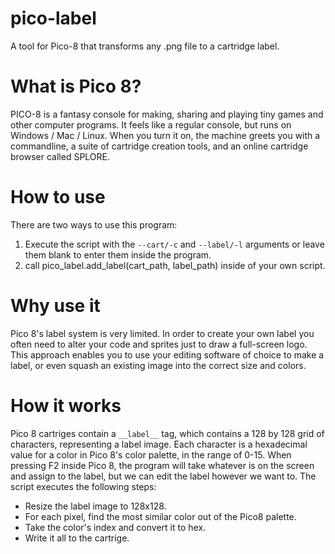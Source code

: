 # pico-label
A tool for Pico-8 that transforms any .png file to a cartridge label.

# What is Pico 8?
PICO-8 is a fantasy console for making, sharing and playing tiny games and other computer programs. It feels like a regular console, but runs on Windows / Mac / Linux. When you turn it on, the machine greets you with a commandline, a suite of cartridge creation tools, and an online cartridge browser called SPLORE.

# How to use
There are two ways to use this program:
1. Execute the script with the `--cart/-c` and `--label/-l` arguments or leave them blank to enter them inside the program.
2. call pico_label.add_label(cart_path, label_path) inside of your own script.

# Why use it
Pico 8's label system is very limited. In order to create your own label you often need to alter your code and sprites just to draw a full-screen logo. This approach enables you to use your editing software of choice to make a label, or even squash an existing image into the correct size and colors.

# How it works
Pico 8 cartriges contain a `__label__` tag, which contains a 128 by 128 grid of characters, representing a label image. Each character is a hexadecimal value for a color in Pico 8's color palette, in the range of 0-15. When pressing F2 inside Pico 8, the program will take whatever is on the screen and assign to the label, but we can edit the label however we want to.
The script executes the following steps:
- Resize the label image to 128x128.
- For each pixel, find the most similar color out of the Pico8 palette.
- Take the color's index and convert it to hex.
- Write it all to the cartrige.

